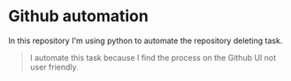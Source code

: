 # Github automation

In this repository I'm using python to automate the repository deleting task.
>I automate this task because I find the process on the Github UI not user friendly.



